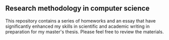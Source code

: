 ## Research methodology in computer science

This repository contains a series of homeworks and an essay that have significantly enhanced my skills in scientific and academic writing in preparation for my master's thesis. Please feel free to review the materials.
